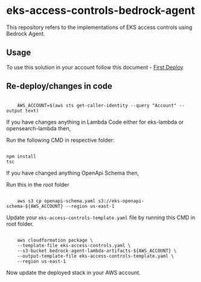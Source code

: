 # eks-access-controls-bedrock-agent

This repository refers to the implementations of EKS access controls using Bedrock Agent.

## Usage

To use this solution in your account follow this document - [First Deploy](FIRST_DEPLOY.md)

## Re-deploy/changes in code

```shell

    AWS_ACCOUNT=$(aws sts get-caller-identity --query "Account" --output text)

```

If you have changes anything in Lambda Code either for eks-lambda or opensearch-lambda then,

Run the following CMD in respective folder:

```shell

npm install 
tsc

```

If you have changed anything OpenApi Schema then,

Run this in the root folder

```shell

    aws s3 cp openapi-schema.yaml s3://eks-openapi-schema-${AWS_ACCOUNT} --region us-east-1

```

Update your `eks-access-controls-template.yaml` file by running this CMD in root folder.

```shell

    aws cloudformation package \
    --template-file eks-access-controls.yaml \
    --s3-bucket bedrock-agent-lambda-artifacts-${AWS_ACCOUNT} \
    --output-template-file eks-access-controls-template.yaml \
    --region us-east-1

```

Now update the deployed stack in your AWS account.
